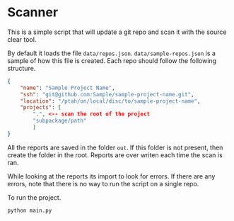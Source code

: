 # Scanner

This is a simple script that will update a git repo and scan it with the source clear tool.

By default it loads the file `data/repos.json`.
`data/sample-repos.json` is a sample of how this file is created.
Each repo should follow the following structure.

```json
{
    "name": "Sample Project Name",
    "ssh": "git@github.com:Sample/sample-project-name.git",
    "location": "/ptah/on/local/disc/to/sample-project-name",
    "projects": [
        ".", <-- scan the root of the project
        "subpackage/path"
        ]
}
```

All the reports are saved in the folder `out`.
If this folder is not present, then create the folder in the root.
Reports are over writen each time the scan is ran.

While looking at the reports its import to look for errors.
If there are any errors, note that there is no way to run the script on a single repo.

To run the project.

```bash
python main.py
```

